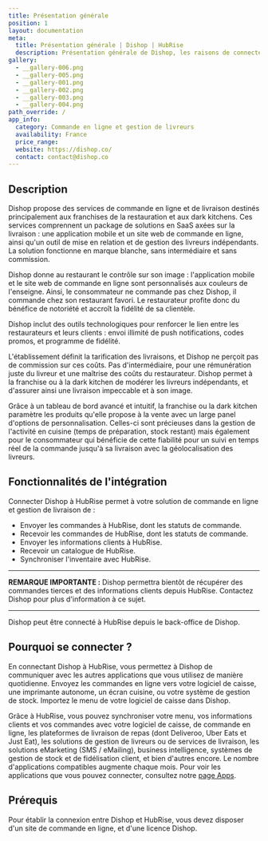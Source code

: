 ```yaml
---
title: Présentation générale
position: 1
layout: documentation
meta:
  title: Présentation générale | Dishop | HubRise
  description: Présentation générale de Dishop, les raisons de connecter Dishop à HubRise et les fonctionnalités de l'intégration avec HubRise.
gallery:
  - __gallery-006.png
  - __gallery-005.png
  - __gallery-001.png
  - __gallery-002.png
  - __gallery-003.png
  - __gallery-004.png
path_override: /
app_info:
  category: Commande en ligne et gestion de livreurs
  availability: France
  price_range:
  website: https://dishop.co/
  contact: contact@dishop.co
---
```


## Description

Dishop propose des services de commande en ligne et de livraison destinés principalement aux franchises de la restauration et aux dark kitchens. Ces services comprennent un package de solutions en SaaS axées sur la livraison : une application mobile et un site web de commande en ligne, ainsi qu'un outil de mise en relation et de gestion des livreurs indépendants. La solution fonctionne en marque blanche, sans intermédiaire et sans commission.

Dishop donne au restaurant le contrôle sur son image : l'application mobile et le site web de commande en ligne sont personnalisés aux couleurs de l'enseigne. Ainsi, le consommateur ne commande pas chez Dishop, il commande chez son restaurant favori. Le restaurateur profite donc du bénéfice de notoriété et accroît la fidélité de sa clientèle.

Dishop inclut des outils technologiques pour renforcer le lien entre les restaurateurs et leurs clients : envoi illimité de push notifications, codes promos, et programme de fidélité.

L'établissement définit la tarification des livraisons, et Dishop ne perçoit pas de commission sur ces coûts. Pas d'intermédiaire, pour une rémunération juste du livreur et une maîtrise des coûts du restaurateur. Dishop permet à la franchise ou à la dark kitchen de modérer les livreurs indépendants, et d'assurer ainsi une livraison impeccable et à son image.

Grâce à un tableau de bord avancé et intuitif, la franchise ou la dark kitchen paramètre les produits qu'elle propose à la vente avec un large panel d'options de personnalisation. Celles-ci sont précieuses dans la gestion de l'activité en cuisine (temps de préparation, stock restant) mais également pour le consommateur qui bénéficie de cette fiabilité pour un suivi en temps réel de la commande jusqu'à sa livraison avec la géolocalisation des livreurs.

## Fonctionnalités de l'intégration

Connecter Dishop à HubRise permet à votre solution de commande en ligne et gestion de livraison de :

- Envoyer les commandes à HubRise, dont les statuts de commande.
- Recevoir les commandes de HubRise, dont les statuts de commande.
- Envoyer les informations clients à HubRise.
- Recevoir un catalogue de HubRise.
- Synchroniser l'inventaire avec HubRise.

---

**REMARQUE IMPORTANTE :** Dishop permettra bientôt de récupérer des commandes tierces et des informations clients depuis HubRise. Contactez Dishop pour plus d'information à ce sujet.

---

Dishop peut être connecté à HubRise depuis le back-office de Dishop.

## Pourquoi se connecter ?

En connectant Dishop à HubRise, vous permettez à Dishop de communiquer avec les autres applications que vous utilisez de manière quotidienne. Envoyez les commandes en ligne vers votre logiciel de caisse, une imprimante autonome, un écran cuisine, ou votre système de gestion de stock. Importez le menu de votre logiciel de caisse dans Dishop.

Grâce à HubRise, vous pouvez synchroniser votre menu, vos informations clients et vos commandes avec votre logiciel de caisse, de commande en ligne, les plateformes de livraison de repas (dont Deliveroo, Uber Eats et Just Eat), les solutions de gestion de livreurs ou de services de livraison, les solutions eMarketing (SMS / eMailing), business intelligence, systèmes de gestion de stock et de fidélisation client, et bien d'autres encore. Le nombre d'applications compatibles augmente chaque mois. Pour voir les applications que vous pouvez connecter, consultez notre [page Apps](/apps).

## Prérequis

Pour établir la connexion entre Dishop et HubRise, vous devez disposer d'un site de commande en ligne, et d'une licence Dishop.

